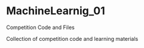 # MachineLearnig_01
Competition Code and Files

Collection of competition code and learning materials
